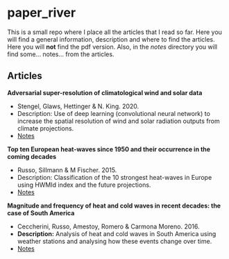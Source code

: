 # paper_river

This is a small repo where I place all the articles that I read so far. Here
you will find a general information, description and where to find the
articles. Here you will **not** find the pdf version. Also, in the _notes_
directory you will find some... notes... from the articles.

## Articles

**Adversarial super-resolution of climatological wind and solar data**

- Stengel, Glaws, Hettinger & N. King. 2020.
- Description: Use of deep learning (convolutional neural network) to increase
  the spatial resolution of wind and solar radiation outputs from climate
  projections.
- [Notes](notes/2020-Stengel-Adversarial_super_resolution_of_climatological_wind_and_solar_data.md)

**Top ten European heat-waves since 1950 and their occurrence in the coming decades**

- Russo, Sillmann & M Fischer. 2015.
- Description: Classification  of the 10 strongest heat-waves in Europe using
  HWMId index and the future projections.
- [Notes](notes/2015-Russo-Top_ten_european_heatwaves_since_1950_and_their_occurrence_in_the_coming_decades.md)

**Magnitude and frequency of heat and cold waves in recent decades: the case of South America**

- Ceccherini, Russo, Amestoy, Romero & Carmona Moreno. 2016.
- **Description:** Analysis of heat and cold waves in South America using
  weather stations and analysing how these events change over time.
- [Notes](notes/2016-Ceccherini-Magnitude_and_frequency_of_heat_and_cold_waves_in_recent_decades_SA.md)
